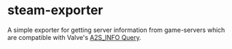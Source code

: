 # steam-exporter

A simple exporter for getting server information from game-servers which are compatible with Valve's [A2S_INFO Query](https://developer.valvesoftware.com/wiki/Server_queries#A2S_INFO).
